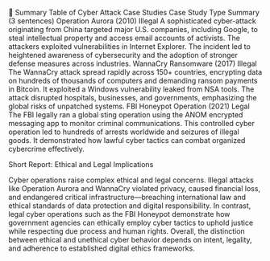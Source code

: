 🧾 Summary Table of Cyber Attack Case Studies
Case Study	Type	Summary (3 sentences)
Operation Aurora (2010)	Illegal	A sophisticated cyber-attack originating from China targeted major U.S. companies, including Google, to steal intellectual property and access email accounts of activists. The attackers exploited vulnerabilities in Internet Explorer. The incident led to heightened awareness of cybersecurity and the adoption of stronger defense measures across industries.
WannaCry Ransomware (2017)	Illegal	The WannaCry attack spread rapidly across 150+ countries, encrypting data on hundreds of thousands of computers and demanding ransom payments in Bitcoin. It exploited a Windows vulnerability leaked from NSA tools. The attack disrupted hospitals, businesses, and governments, emphasizing the global risks of unpatched systems.
FBI Honeypot Operation (2021)	Legal	The FBI legally ran a global sting operation using the ANOM encrypted messaging app to monitor criminal communications. This controlled cyber operation led to hundreds of arrests worldwide and seizures of illegal goods. It demonstrated how lawful cyber tactics can combat organized cybercrime effectively.



Short Report: Ethical and Legal Implications

Cyber operations raise complex ethical and legal concerns. Illegal attacks like Operation Aurora and WannaCry violated privacy, caused financial loss, and endangered critical infrastructure—breaching international law and ethical standards of data protection and digital responsibility. In contrast, legal cyber operations such as the FBI Honeypot demonstrate how government agencies can ethically employ cyber tactics to uphold justice while respecting due process and human rights. Overall, the distinction between ethical and unethical cyber behavior depends on intent, legality, and adherence to established digital ethics frameworks.

